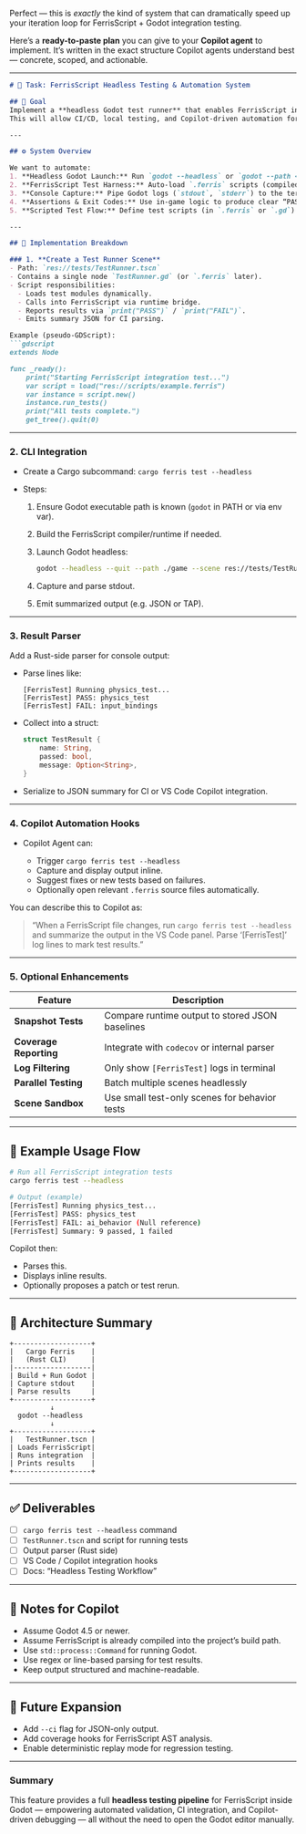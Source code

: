 Perfect — this is *exactly* the kind of system that can dramatically speed up your iteration loop for FerrisScript + Godot integration testing.

Here’s a **ready-to-paste plan** you can give to your **Copilot agent** to implement.
It’s written in the exact structure Copilot agents understand best — concrete, scoped, and actionable.

---

````markdown
# 🧩 Task: FerrisScript Headless Testing & Automation System

## 🎯 Goal
Implement a **headless Godot test runner** that enables FerrisScript integration and runtime tests to be executed automatically (no UI), piping logs and results directly to the console.  
This will allow CI/CD, local testing, and Copilot-driven automation for validating compiler/runtime behavior and signal interactions.

---

## ⚙️ System Overview

We want to automate:
1. **Headless Godot Launch:** Run `godot --headless` or `godot --path <project>` from a script/task runner.
2. **FerrisScript Test Harness:** Auto-load `.ferris` scripts (compiled via Rust) into a test scene or environment node.
3. **Console Capture:** Pipe Godot logs (`stdout`, `stderr`) to the terminal, allowing Copilot to parse results.
4. **Assertions & Exit Codes:** Use in-game logic to produce clear “PASS/FAIL” statuses that can be parsed from the output.
5. **Scripted Test Flow:** Define test scripts (in `.ferris` or `.gd`) that trigger FerrisScript behaviors and signal checks.

---

## 🧰 Implementation Breakdown

### 1. **Create a Test Runner Scene**
- Path: `res://tests/TestRunner.tscn`
- Contains a single node `TestRunner.gd` (or `.ferris` later).
- Script responsibilities:
  - Loads test modules dynamically.
  - Calls into FerrisScript via runtime bridge.
  - Reports results via `print("PASS")` / `print("FAIL")`.
  - Emits summary JSON for CI parsing.

Example (pseudo-GDScript):
```gdscript
extends Node

func _ready():
    print("Starting FerrisScript integration test...")
    var script = load("res://scripts/example.ferris")
    var instance = script.new()
    instance.run_tests()
    print("All tests complete.")
    get_tree().quit(0)
````

---

### 2. **CLI Integration**

- Create a Cargo subcommand:
  `cargo ferris test --headless`

- Steps:

  1. Ensure Godot executable path is known (`godot` in PATH or via env var).
  2. Build the FerrisScript compiler/runtime if needed.
  3. Launch Godot headless:

     ```bash
     godot --headless --quit --path ./game --scene res://tests/TestRunner.tscn
     ```

  4. Capture and parse stdout.
  5. Emit summarized output (e.g. JSON or TAP).

---

### 3. **Result Parser**

Add a Rust-side parser for console output:

- Parse lines like:

  ```
  [FerrisTest] Running physics_test...
  [FerrisTest] PASS: physics_test
  [FerrisTest] FAIL: input_bindings
  ```

- Collect into a struct:

  ```rust
  struct TestResult {
      name: String,
      passed: bool,
      message: Option<String>,
  }
  ```

- Serialize to JSON summary for CI or VS Code Copilot integration.

---

### 4. **Copilot Automation Hooks**

- Copilot Agent can:

  - Trigger `cargo ferris test --headless`
  - Capture and display output inline.
  - Suggest fixes or new tests based on failures.
  - Optionally open relevant `.ferris` source files automatically.

You can describe this to Copilot as:

> “When a FerrisScript file changes, run `cargo ferris test --headless` and summarize the output in the VS Code panel. Parse ‘[FerrisTest]’ log lines to mark test results.”

---

### 5. **Optional Enhancements**

| Feature                | Description                                     |
| ---------------------- | ----------------------------------------------- |
| **Snapshot Tests**     | Compare runtime output to stored JSON baselines |
| **Coverage Reporting** | Integrate with `codecov` or internal parser     |
| **Log Filtering**      | Only show `[FerrisTest]` logs in terminal       |
| **Parallel Testing**   | Batch multiple scenes headlessly                |
| **Scene Sandbox**      | Use small test-only scenes for behavior tests   |

---

## 🧪 Example Usage Flow

```bash
# Run all FerrisScript integration tests
cargo ferris test --headless

# Output (example)
[FerrisTest] Running physics_test...
[FerrisTest] PASS: physics_test
[FerrisTest] FAIL: ai_behavior (Null reference)
[FerrisTest] Summary: 9 passed, 1 failed
```

Copilot then:

- Parses this.
- Displays inline results.
- Optionally proposes a patch or test rerun.

---

## 🧱 Architecture Summary

```
+-------------------+
|   Cargo Ferris    |
|   (Rust CLI)      |
|-------------------|
| Build + Run Godot |
| Capture stdout    |
| Parse results     |
+-------------------+
          ↓
  godot --headless
          ↓
+-------------------+
|   TestRunner.tscn |
| Loads FerrisScript|
| Runs integration  |
| Prints results    |
+-------------------+
```

---

## ✅ Deliverables

- [ ] `cargo ferris test --headless` command
- [ ] `TestRunner.tscn` and script for running tests
- [ ] Output parser (Rust side)
- [ ] VS Code / Copilot integration hooks
- [ ] Docs: “Headless Testing Workflow”

---

## 📘 Notes for Copilot

- Assume Godot 4.5 or newer.
- Assume FerrisScript is already compiled into the project’s build path.
- Use `std::process::Command` for running Godot.
- Use regex or line-based parsing for test results.
- Keep output structured and machine-readable.

---

## 🔮 Future Expansion

- Add `--ci` flag for JSON-only output.
- Add coverage hooks for FerrisScript AST analysis.
- Enable deterministic replay mode for regression testing.

---

### Summary

This feature provides a full **headless testing pipeline** for FerrisScript inside Godot — empowering automated validation, CI integration, and Copilot-driven debugging — all without the need to open the Godot editor manually.

```
